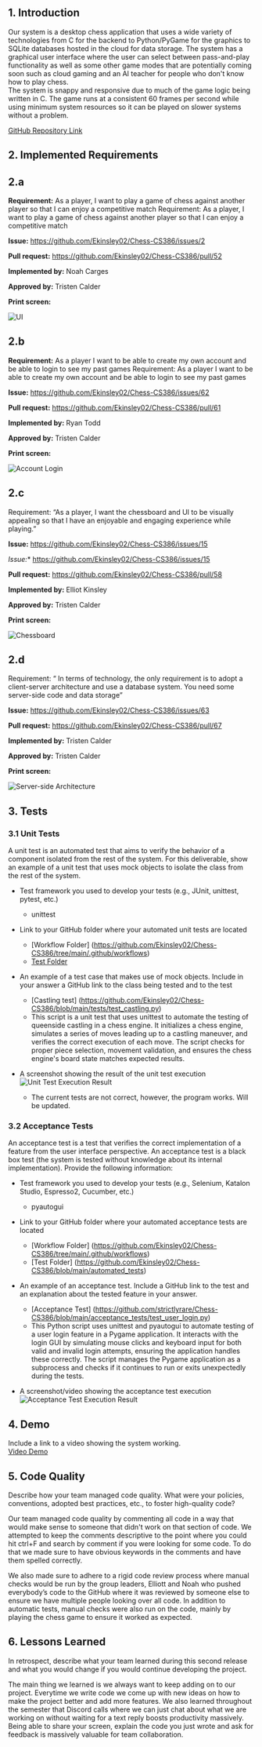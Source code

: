 ## 1. Introduction
Our system is a desktop chess application that uses a wide variety of technologies from C for the backend to Python/PyGame for the graphics to SQLite databases hosted in the cloud for data storage. The system has a graphical user interface where the user can select between pass-and-play functionality as well as some other game modes that are potentially coming soon such as cloud gaming and an AI teacher for people who don't know how to play chess.  
The system is snappy and responsive due to much of the game logic being written in C. The game runs at a consistent 60 frames per second while using minimum system resources so it can be played on slower systems without a problem.

[GitHub Repository Link](https://github.com/Ekinsley02/Chess-CS386)

## 2. Implemented Requirements

## 2.a
**Requirement:** As a player, I want to play a game of chess against another player so that I can enjoy a competitive match
Requirement: As a player, I want to play a game of chess against another player so that I can enjoy a competitive match

**Issue:**
https://github.com/Ekinsley02/Chess-CS386/issues/2

**Pull request:**
https://github.com/Ekinsley02/Chess-CS386/pull/52

**Implemented by:**
Noah Carges

**Approved by:**
Tristen Calder

**Print screen:**

![UI](https://media.discordapp.net/attachments/1278784448514625651/1310473363256508476/image.png?ex=674558ed&is=6744076d&hm=5de26364839df3670a38cd1e54676caaaf421ce85fbccd0eeab2721c14fd9419&=&format=webp&quality=lossless&width=891&height=920)

## 2.b
**Requirement:** As a player I want to be able to create my own account and be able to login to see my past games
Requirement: As a player I want to be able to create my own account and be able to login to see my past games

**Issue:**
https://github.com/Ekinsley02/Chess-CS386/issues/62

**Pull request:**
https://github.com/Ekinsley02/Chess-CS386/pull/61

**Implemented by:**
Ryan Todd

**Approved by:**
Tristen Calder

**Print screen:**

![Account Login](https://media.discordapp.net/attachments/1278784448514625651/1310473530130956318/image.png?ex=67455915&is=67440795&hm=dc20929001c2652eab7aa4107c6c1f6043c88a73aed2ec29ed0a45f9fc1de74c&=&format=webp&quality=lossless&width=1440&height=765)

## 2.c
Requirement: “As a player, I want the chessboard and UI to be visually appealing so that I have an enjoyable and engaging experience while playing.”

**Issue:** https://github.com/Ekinsley02/Chess-CS386/issues/15

*Issue:**
https://github.com/Ekinsley02/Chess-CS386/issues/15

**Pull request:**
https://github.com/Ekinsley02/Chess-CS386/pull/58

**Implemented by:**
Elliot Kinsley

**Approved by:**
Tristen Calder

**Print screen:**

![Chessboard](https://media.discordapp.net/attachments/1278784448514625651/1310473648921903146/image.png?ex=67455931&is=674407b1&hm=6e7e485d046851159ded5a1d64ea2718422278fac6f6a39356cde2f524ebcfa8&=&format=webp&quality=lossless&width=886&height=920)

## 2.d
Requirement: “ In terms of technology, the only requirement is to adopt a client-server architecture and use a database system. You need some server-side code and data storage”

**Issue:** https://github.com/Ekinsley02/Chess-CS386/issues/63

**Pull request:** https://github.com/Ekinsley02/Chess-CS386/pull/67

**Implemented by:** Tristen Calder

**Approved by:** Tristen Calder

**Print screen:**

![Server-side Architecture](https://media.discordapp.net/attachments/1278784448514625651/1310473725618950144/image.png?ex=67455943&is=674407c3&hm=6f32ac9577b1c424ba8e6380f32985678dd68652d9b49bb75b6f69a2b0886f13&=&format=webp&quality=lossless&width=1144&height=287)


## 3. Tests

### 3.1 Unit Tests
A unit test is an automated test that aims to verify the behavior of a component isolated from the rest of the system. For this deliverable, show an example of a unit test that uses mock objects to isolate the class from the rest of the system.

- Test framework you used to develop your tests (e.g., JUnit, unittest, pytest, etc.)
    - unittest

- Link to your GitHub folder where your automated unit tests are located
    - [Workflow Folder] (https://github.com/Ekinsley02/Chess-CS386/tree/main/.github/workflows)
    - [Test Folder](https://github.com/Ekinsley02/Chess-CS386/blob/main/tests)

- An example of a test case that makes use of mock objects. Include in your answer a GitHub link to the class being tested and to the test
    - [Castling test] (https://github.com/Ekinsley02/Chess-CS386/blob/main/tests/test_castling.py)
    - This script is a unit test that uses unittest to automate the testing of queenside castling in a chess engine. It initializes a chess engine, simulates a series of moves leading up to a castling maneuver, and verifies the correct execution of each move. The script checks for proper piece selection, movement validation, and ensures the chess engine's board state matches expected results.


- A screenshot showing the result of the unit test execution
![Unit Test Execution Result](https://gcdnb.pbrd.co/images/Bb8YG5lM169a.png?o=1)
    - The current tests are not correct, however, the program works. Will be updated.

### 3.2 Acceptance Tests
An acceptance test is a test that verifies the correct implementation of a feature from the user interface perspective. An acceptance test is a black box test (the system is tested without knowledge about its internal implementation). Provide the following information:

- Test framework you used to develop your tests (e.g., Selenium, Katalon Studio, Espresso2, Cucumber, etc.)
    - pyautogui

- Link to your GitHub folder where your automated acceptance tests are located
    - [Workflow Folder] (https://github.com/Ekinsley02/Chess-CS386/tree/main/.github/workflows)
    - [Test Folder] (https://github.com/Ekinsley02/Chess-CS386/blob/main/automated_tests)

- An example of an acceptance test. Include a GitHub link to the test and an explanation about the tested feature in your answer.
    - [Acceptance Test] (https://github.com/strictlyrare/Chess-CS386/blob/main/acceptance_tests/test_user_login.py)
    - This Python script uses unittest and pyautogui to automate testing of a user login feature in a Pygame application. It interacts with the login GUI by simulating mouse clicks and keyboard input for both valid and invalid login attempts, ensuring the application handles these correctly. The script manages the Pygame application as a subprocess and checks if it continues to run or exits unexpectedly during the tests.


- A screenshot/video showing the acceptance test execution
![Acceptance Test Execution Result](https://gcdnb.pbrd.co/images/YlvLmQN7Rlzz.png?o=1)

## 4. Demo
Include a link to a video showing the system working.  
[Video Demo](https://youtu.be/jKw09Ix0Jyk)

## 5. Code Quality
Describe how your team managed code quality. What were your policies, conventions, adopted best practices, etc., to foster high-quality code?

Our team managed code quality by commenting all code in a way that would make sense to someone that didn't work on that section of code. We attempted to keep the comments descriptive to the point where you could hit ctrl+F and search by comment if you were looking for some code. To do that we made sure to have obvious keywords in the comments and have them spelled correctly.

We also made sure to adhere to a rigid code review process where manual checks would be run by the group leaders, Elliott and Noah who pushed everybody’s code to the GitHub where it was reviewed by someone else to ensure we have multiple people looking over all code. In addition to automatic tests, manual checks were also run on the code, mainly by playing the chess game to ensure it worked as expected.

## 6. Lessons Learned
In retrospect, describe what your team learned during this second release and what you would change if you would continue developing the project.

The main thing we learned is we always want to keep adding on to our project. Everytime we write code we come up with new ideas on how to make the project better and add more features. We also learned throughout the semester that Discord calls where we can just chat about what we are working on without waiting for a text reply boosts productivity massively. Being able to share your screen, explain the code you just wrote and ask for feedback is massively valuable for team collaboration.


